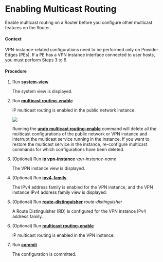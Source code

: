 Enabling Multicast Routing
==========================

Enable multicast routing on a Router before you configure other multicast features on the Router.

#### Context

VPN-instance-related configurations need to be performed only on Provider Edges (PEs). If a PE has a VPN instance interface connected to user hosts, you must perform Steps 3 to 6.


#### Procedure

1. Run [**system-view**](cmdqueryname=system-view)
   
   
   
   The system view is displayed.
2. Run [**multicast routing-enable**](cmdqueryname=multicast+routing-enable)
   
   
   
   IP multicast routing is enabled in the public network instance.
   
   
   
   ![](../../../../public_sys-resources/notice_3.0-en-us.png) 
   
   Running the [**undo multicast routing-enable**](cmdqueryname=undo+multicast+routing-enable) command will delete all the multicast configurations of the public network or VPN instance and interrupt the multicast service running in the instance. If you want to restore the multicast service in the instance, re-configure multicast commands for which configurations have been deleted.
3. (Optional) Run [**ip vpn-instance**](cmdqueryname=ip+vpn-instance) *vpn-instance-name*
   
   
   
   The VPN instance view is displayed.
4. (Optional) Run [**ipv4-family**](cmdqueryname=ipv4-family)
   
   
   
   The IPv4 address family is enabled for the VPN instance, and the VPN instance IPv4 address family view is displayed.
5. (Optional) Run [**route-distinguisher**](cmdqueryname=route-distinguisher) *route-distinguisher*
   
   
   
   A Route Distinguisher (RD) is configured for the VPN instance IPv4 address family.
6. (Optional) Run [**multicast routing-enable**](cmdqueryname=multicast+routing-enable)
   
   
   
   IP multicast routing is enabled in the VPN instance.
7. Run [**commit**](cmdqueryname=commit)
   
   
   
   The configuration is committed.